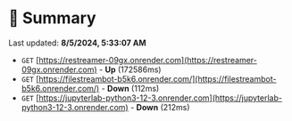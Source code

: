 # 📖 Summary
Last updated: **8/5/2024, 5:33:07 AM**

- `GET` [https://restreamer-09gx.onrender.com](https://restreamer-09gx.onrender.com) - **Up** (172586ms)
- `GET` [https://filestreambot-b5k6.onrender.com/](https://filestreambot-b5k6.onrender.com/) - **Down** (112ms)
- `GET` [https://jupyterlab-python3-12-3.onrender.com](https://jupyterlab-python3-12-3.onrender.com) - **Down** (212ms)
